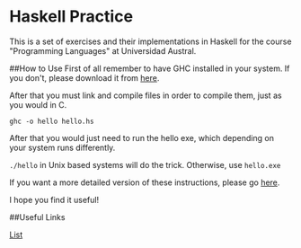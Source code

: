 # Haskell Practice

This is a set of exercises and their implementations in Haskell for the course "Programming Languages" at Universidad Austral.

##How to Use
First of all remember to have GHC installed in your system. If you don't, please download it from [here](https://www.haskell.org/platform/).

After that you must link and compile files in order to compile them, just as you would in C.

```ghc -o hello hello.hs ```

After that you would just need to run the hello exe, which depending on your system runs differently.

```./hello``` in Unix based systems will do the trick. Otherwise, use ```hello.exe```

If you want a more detailed version of these instructions, please go [here](https://wiki.haskell.org/Haskell_in_5_steps#Install_Haskell).

I hope you find it useful!

##Useful Links

[List](https://wiki.haskell.org/How_to_work_on_lists)

